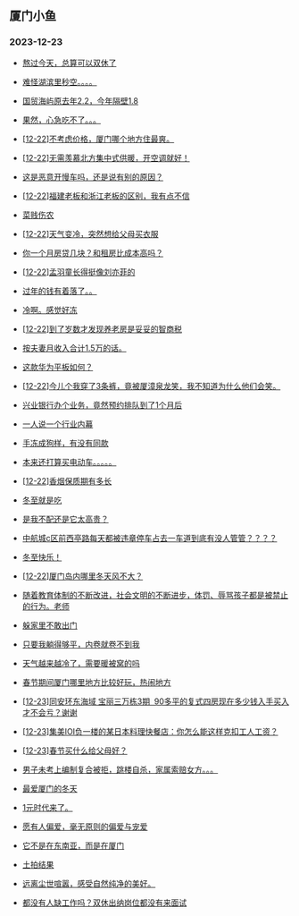 ## 厦门小鱼 
### 2023-12-23

+ [熬过今天，总算可以双休了](http://bbs.xmfish.com/read-htm-tid-18124446.html)

+ [难怪湖滨里秒空。。。。](http://bbs.xmfish.com/read-htm-tid-18124573.html)

+ [国贸海屿原去年2.2，今年隔壁1.8](http://bbs.xmfish.com/read-htm-tid-18124599.html)

+ [果然，心急吃不了。。。](http://bbs.xmfish.com/read-htm-tid-18124581.html)

+ [[12-22]不考虑价格，厦门哪个地方住最爽。](http://bbs.xmfish.com/read-htm-tid-18124659.html)

+ [[12-22]无需羡慕北方集中式供暖，开空调就好！](http://bbs.xmfish.com/read-htm-tid-18124647.html)

+ [这是恶意开慢车吗，还是说有别的原因？](http://bbs.xmfish.com/read-htm-tid-18124438.html)

+ [[12-22]福建老板和浙江老板的区别，我有点不信](http://bbs.xmfish.com/read-htm-tid-18124664.html)

+ [菜贱伤农](http://bbs.xmfish.com/read-htm-tid-18124566.html)

+ [[12-22]天气变冷，突然想给父母买衣服](http://bbs.xmfish.com/read-htm-tid-18124536.html)

+ [你一个月房贷几块？和租房比成本高吗？](http://bbs.xmfish.com/read-htm-tid-18124530.html)

+ [[12-22]孟羽童长得挺像刘亦菲的](http://bbs.xmfish.com/read-htm-tid-18124526.html)

+ [过年的钱有着落了。。](http://bbs.xmfish.com/read-htm-tid-18124578.html)

+ [冷啊。感觉好冻](http://bbs.xmfish.com/read-htm-tid-18124762.html)

+ [[12-22]到了岁数才发现养老房是妥妥的智商税](http://bbs.xmfish.com/read-htm-tid-18124733.html)

+ [按夫妻月收入合计1.5万的话。](http://bbs.xmfish.com/read-htm-tid-18124789.html)

+ [这款华为平板如何？](http://bbs.xmfish.com/read-htm-tid-18124610.html)

+ [[12-22]今儿个我穿了3条裤，竟被厦漳泉龙笑，我不知道为什么他们会笑。](http://bbs.xmfish.com/read-htm-tid-18124753.html)

+ [兴业银行办个业务，竟然预约排队到了1个月后](http://bbs.xmfish.com/read-htm-tid-18124736.html)

+ [一人说一个行业内幕](http://bbs.xmfish.com/read-htm-tid-18124846.html)

+ [手冻成狗样，有没有同款](http://bbs.xmfish.com/read-htm-tid-18124806.html)

+ [本来还打算买电动车。。。。。](http://bbs.xmfish.com/read-htm-tid-18124773.html)

+ [[12-22]香烟保质期有多长](http://bbs.xmfish.com/read-htm-tid-18124740.html)

+ [冬至就是吃](http://bbs.xmfish.com/read-htm-tid-18124794.html)

+ [是我不配还是它太高贵？](http://bbs.xmfish.com/read-htm-tid-18124857.html)

+ [中航城c区前西亭路每天都被违章停车占去一车道到底有没人管管？？？？](http://bbs.xmfish.com/read-htm-tid-18124865.html)

+ [冬至快乐！](http://bbs.xmfish.com/read-htm-tid-18124791.html)

+ [[12-22]厦门岛内哪里冬天风不大？](http://bbs.xmfish.com/read-htm-tid-18124875.html)

+ [随着教育体制的不断改进，社会文明的不断进步，体罚、辱骂孩子都是被禁止的行为。老师](http://bbs.xmfish.com/read-htm-tid-18124845.html)

+ [躲家里不敢出门](http://bbs.xmfish.com/read-htm-tid-18124810.html)

+ [只要我躺得够平，内卷就卷不到我](http://bbs.xmfish.com/read-htm-tid-18124850.html)

+ [天气越来越冷了，需要暖被窝的吗](http://bbs.xmfish.com/read-htm-tid-18124840.html)

+ [春节期间厦门哪里地方比较好玩，热闹地方](http://bbs.xmfish.com/read-htm-tid-18124824.html)

+ [[12-23]同安环东海域 宝丽三万栋3期  90多平的复式四房现在多少钱入手买入才不会亏？谢谢](http://bbs.xmfish.com/read-htm-tid-18124934.html)

+ [[12-23]集美IOI负一楼的某日本料理快餐店：你怎么能这样克扣工人工资？](http://bbs.xmfish.com/read-htm-tid-18124980.html)

+ [[12-23]春节买什么给父母好？](http://bbs.xmfish.com/read-htm-tid-18125067.html)

+ [男子未考上编制复合被拒，跳楼自杀，家属索赔女方。。。](http://bbs.xmfish.com/read-htm-tid-18124854.html)

+ [最爱厦门的冬天](http://bbs.xmfish.com/read-htm-tid-18124868.html)

+ [1元时代来了。](http://bbs.xmfish.com/read-htm-tid-18124979.html)

+ [愿有人偏爱，毫无原则的偏爱与宠爱](http://bbs.xmfish.com/read-htm-tid-18124849.html)

+ [它不是在东南亚，而是在厦门](http://bbs.xmfish.com/read-htm-tid-18124961.html)

+ [土拍结果](http://bbs.xmfish.com/read-htm-tid-18124895.html)

+ [远离尘世喧嚣，感受自然纯净的美好。](http://bbs.xmfish.com/read-htm-tid-18124876.html)

+ [都没有人缺工作吗？双休出纳岗位都没有来面试](http://bbs.xmfish.com/read-htm-tid-18124913.html)

